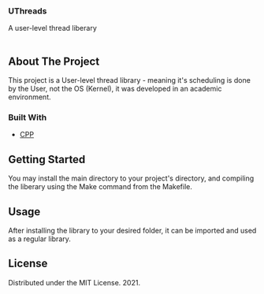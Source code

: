 <p align="center">
<h3> UThreads </h3>
A user-level thread liberary</br></br>
</p> 

## About The Project

This project is a User-level thread library - meaning it's scheduling is done by the User, not the OS (Kernel), it was developed in an academic environment.

### Built With
* [CPP](https://www.cplusplus.com/)

## Getting Started

You may install the main directory to your project's directory, and compiling the liberary
using the Make command from the Makefile.

## Usage

After installing the library to your desired folder, it can be imported and used as a regular library.

## License

Distributed under the MIT License. 2021.
